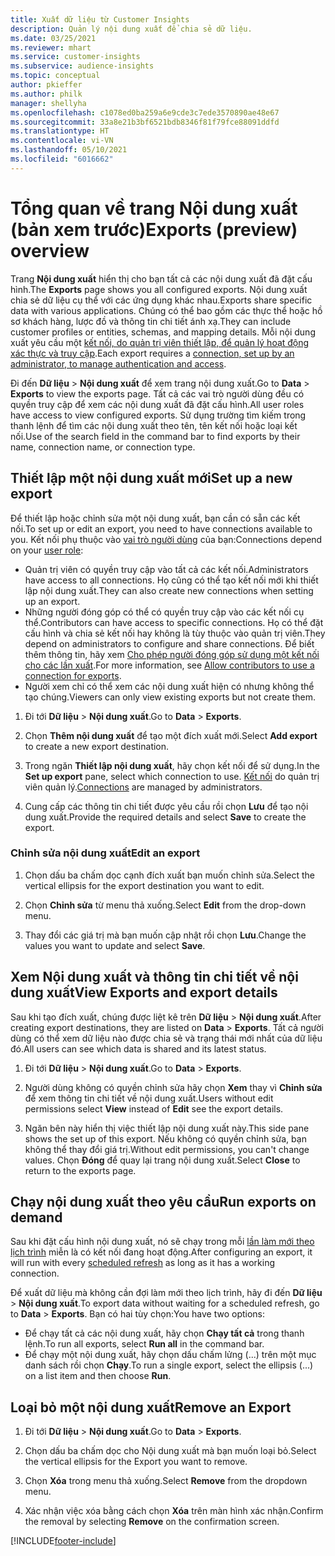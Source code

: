 ```yaml
---
title: Xuất dữ liệu từ Customer Insights
description: Quản lý nội dung xuất để chia sẻ dữ liệu.
ms.date: 03/25/2021
ms.reviewer: mhart
ms.service: customer-insights
ms.subservice: audience-insights
ms.topic: conceptual
author: pkieffer
ms.author: philk
manager: shellyha
ms.openlocfilehash: c1078ed0ba259a6e9cde3c7ede3570890ae48e67
ms.sourcegitcommit: 33a8e21b3bf6521bdb8346f81f79fce88091ddfd
ms.translationtype: HT
ms.contentlocale: vi-VN
ms.lasthandoff: 05/10/2021
ms.locfileid: "6016662"
---
```

# <a name="exports-preview-overview"></a><span data-ttu-id="51e90-103">Tổng quan về trang Nội dung xuất (bản xem trước)</span><span class="sxs-lookup"><span data-stu-id="51e90-103">Exports (preview) overview</span></span>

<span data-ttu-id="51e90-104">Trang **Nội dung xuất** hiển thị cho bạn tất cả các nội dung xuất đã đặt cấu hình.</span><span class="sxs-lookup"><span data-stu-id="51e90-104">The **Exports** page shows you all configured exports.</span></span> <span data-ttu-id="51e90-105">Nội dung xuất chia sẻ dữ liệu cụ thể với các ứng dụng khác nhau.</span><span class="sxs-lookup"><span data-stu-id="51e90-105">Exports share specific data with various applications.</span></span> <span data-ttu-id="51e90-106">Chúng có thể bao gồm các thực thể hoặc hồ sơ khách hàng, lược đồ và thông tin chi tiết ánh xạ.</span><span class="sxs-lookup"><span data-stu-id="51e90-106">They can include customer profiles or entities, schemas, and mapping details.</span></span> <span data-ttu-id="51e90-107">Mỗi nội dung xuất yêu cầu một [kết nối, do quản trị viên thiết lập, để quản lý hoạt động xác thực và truy cập](connections.md).</span><span class="sxs-lookup"><span data-stu-id="51e90-107">Each export requires a [connection, set up by an administrator, to manage authentication and access](connections.md).</span></span>

<span data-ttu-id="51e90-108">Đi đến **Dữ liệu** > **Nội dung xuất** để xem trang nội dung xuất.</span><span class="sxs-lookup"><span data-stu-id="51e90-108">Go to **Data** > **Exports** to view the exports page.</span></span> <span data-ttu-id="51e90-109">Tất cả các vai trò người dùng đều có quyền truy cập để xem các nội dung xuất đã đặt cấu hình.</span><span class="sxs-lookup"><span data-stu-id="51e90-109">All user roles have access to view configured exports.</span></span> <span data-ttu-id="51e90-110">Sử dụng trường tìm kiếm trong thanh lệnh để tìm các nội dung xuất theo tên, tên kết nối hoặc loại kết nối.</span><span class="sxs-lookup"><span data-stu-id="51e90-110">Use of the search field in the command bar to find exports by their name, connection name, or connection type.</span></span>

## <a name="set-up-a-new-export"></a><span data-ttu-id="51e90-111">Thiết lập một nội dung xuất mới</span><span class="sxs-lookup"><span data-stu-id="51e90-111">Set up a new export</span></span>

<span data-ttu-id="51e90-112">Để thiết lập hoặc chỉnh sửa một nội dung xuất, bạn cần có sẵn các kết nối.</span><span class="sxs-lookup"><span data-stu-id="51e90-112">To set up or edit an export, you need to have connections available to you.</span></span> <span data-ttu-id="51e90-113">Kết nối phụ thuộc vào [vai trò người dùng](permissions.md) của bạn:</span><span class="sxs-lookup"><span data-stu-id="51e90-113">Connections depend on your [user role](permissions.md):</span></span>
- <span data-ttu-id="51e90-114">Quản trị viên có quyền truy cập vào tất cả các kết nối.</span><span class="sxs-lookup"><span data-stu-id="51e90-114">Administrators have access to all connections.</span></span> <span data-ttu-id="51e90-115">Họ cũng có thể tạo kết nối mới khi thiết lập nội dung xuất.</span><span class="sxs-lookup"><span data-stu-id="51e90-115">They can also create new connections when setting up an export.</span></span>
- <span data-ttu-id="51e90-116">Những người đóng góp có thể có quyền truy cập vào các kết nối cụ thể.</span><span class="sxs-lookup"><span data-stu-id="51e90-116">Contributors can have access to specific connections.</span></span> <span data-ttu-id="51e90-117">Họ có thể đặt cấu hình và chia sẻ kết nối hay không là tùy thuộc vào quản trị viên.</span><span class="sxs-lookup"><span data-stu-id="51e90-117">They depend on administrators to configure and share connections.</span></span> <span data-ttu-id="51e90-118">Để biết thêm thông tin, hãy xem [Cho phép người đóng góp sử dụng một kết nối cho các lần xuất](connections.md#allow-contributors-to-use-a-connection-for-exports).</span><span class="sxs-lookup"><span data-stu-id="51e90-118">For more information, see [Allow contributors to use a connection for exports](connections.md#allow-contributors-to-use-a-connection-for-exports).</span></span>
- <span data-ttu-id="51e90-119">Người xem chỉ có thể xem các nội dung xuất hiện có nhưng không thể tạo chúng.</span><span class="sxs-lookup"><span data-stu-id="51e90-119">Viewers can only view existing exports but not create them.</span></span>

1. <span data-ttu-id="51e90-120">Đi tới **Dữ liệu** > **Nội dung xuất**.</span><span class="sxs-lookup"><span data-stu-id="51e90-120">Go to **Data** > **Exports**.</span></span>

1. <span data-ttu-id="51e90-121">Chọn **Thêm nội dung xuất** để tạo một đích xuất mới.</span><span class="sxs-lookup"><span data-stu-id="51e90-121">Select **Add export** to create a new export destination.</span></span>

1. <span data-ttu-id="51e90-122">Trong ngăn **Thiết lập nội dung xuất**, hãy chọn kết nối để sử dụng.</span><span class="sxs-lookup"><span data-stu-id="51e90-122">In the **Set up export** pane, select which connection to use.</span></span> <span data-ttu-id="51e90-123">[Kết nối](connections.md) do quản trị viên quản lý.</span><span class="sxs-lookup"><span data-stu-id="51e90-123">[Connections](connections.md) are managed by administrators.</span></span> 

1. <span data-ttu-id="51e90-124">Cung cấp các thông tin chi tiết được yêu cầu rồi chọn **Lưu** để tạo nội dung xuất.</span><span class="sxs-lookup"><span data-stu-id="51e90-124">Provide the required details and select **Save** to create the export.</span></span>

### <a name="edit-an-export"></a><span data-ttu-id="51e90-125">Chỉnh sửa nội dung xuất</span><span class="sxs-lookup"><span data-stu-id="51e90-125">Edit an export</span></span>

1. <span data-ttu-id="51e90-126">Chọn dấu ba chấm dọc cạnh đích xuất bạn muốn chỉnh sửa.</span><span class="sxs-lookup"><span data-stu-id="51e90-126">Select the vertical ellipsis for the export destination you want to edit.</span></span>

1. <span data-ttu-id="51e90-127">Chọn **Chỉnh sửa** từ menu thả xuống.</span><span class="sxs-lookup"><span data-stu-id="51e90-127">Select **Edit** from the drop-down menu.</span></span>

1. <span data-ttu-id="51e90-128">Thay đổi các giá trị mà bạn muốn cập nhật rồi chọn **Lưu**.</span><span class="sxs-lookup"><span data-stu-id="51e90-128">Change the values you want to update and select **Save**.</span></span>

## <a name="view-exports-and-export-details"></a><span data-ttu-id="51e90-129">Xem Nội dung xuất và thông tin chi tiết về nội dung xuất</span><span class="sxs-lookup"><span data-stu-id="51e90-129">View Exports and export details</span></span>

<span data-ttu-id="51e90-130">Sau khi tạo đích xuất, chúng được liệt kê trên **Dữ liệu** > **Nội dung xuất**.</span><span class="sxs-lookup"><span data-stu-id="51e90-130">After creating export destinations, they are listed on **Data** > **Exports**.</span></span> <span data-ttu-id="51e90-131">Tất cả người dùng có thể xem dữ liệu nào được chia sẻ và trạng thái mới nhất của dữ liệu đó.</span><span class="sxs-lookup"><span data-stu-id="51e90-131">All users can see which data is shared and its latest status.</span></span>

1. <span data-ttu-id="51e90-132">Đi tới **Dữ liệu** > **Nội dung xuất**.</span><span class="sxs-lookup"><span data-stu-id="51e90-132">Go to **Data** > **Exports**.</span></span>

1. <span data-ttu-id="51e90-133">Người dùng không có quyền chỉnh sửa hãy chọn **Xem** thay vì **Chỉnh sửa** để xem thông tin chi tiết về nội dung xuất.</span><span class="sxs-lookup"><span data-stu-id="51e90-133">Users without edit permissions select **View** instead of **Edit** see the export details.</span></span>

1. <span data-ttu-id="51e90-134">Ngăn bên này hiển thị việc thiết lập nội dung xuất này.</span><span class="sxs-lookup"><span data-stu-id="51e90-134">This side pane shows the set up of this export.</span></span> <span data-ttu-id="51e90-135">Nếu không có quyền chỉnh sửa, bạn không thể thay đổi giá trị.</span><span class="sxs-lookup"><span data-stu-id="51e90-135">Without edit permissions, you can't change values.</span></span> <span data-ttu-id="51e90-136">Chọn **Đóng** để quay lại trang nội dung xuất.</span><span class="sxs-lookup"><span data-stu-id="51e90-136">Select **Close** to return to the exports page.</span></span>

## <a name="run-exports-on-demand"></a><span data-ttu-id="51e90-137">Chạy nội dung xuất theo yêu cầu</span><span class="sxs-lookup"><span data-stu-id="51e90-137">Run exports on demand</span></span>

<span data-ttu-id="51e90-138">Sau khi đặt cấu hình nội dung xuất, nó sẽ chạy trong mỗi [lần làm mới theo lịch trình](system.md#schedule-tab) miễn là có kết nối đang hoạt động.</span><span class="sxs-lookup"><span data-stu-id="51e90-138">After configuring an export, it will run with every [scheduled refresh](system.md#schedule-tab) as long as it has a working connection.</span></span>

<span data-ttu-id="51e90-139">Để xuất dữ liệu mà không cần đợi làm mới theo lịch trình, hãy đi đến **Dữ liệu** > **Nội dung xuất**.</span><span class="sxs-lookup"><span data-stu-id="51e90-139">To export data without waiting for a scheduled refresh, go to **Data** > **Exports**.</span></span> <span data-ttu-id="51e90-140">Bạn có hai tùy chọn:</span><span class="sxs-lookup"><span data-stu-id="51e90-140">You have two options:</span></span>

- <span data-ttu-id="51e90-141">Để chạy tất cả các nội dung xuất, hãy chọn **Chạy tất cả** trong thanh lệnh.</span><span class="sxs-lookup"><span data-stu-id="51e90-141">To run all exports, select **Run all** in the command bar.</span></span> 
- <span data-ttu-id="51e90-142">Để chạy một nội dung xuất, hãy chọn dấu chấm lửng (...) trên một mục danh sách rồi chọn **Chạy**.</span><span class="sxs-lookup"><span data-stu-id="51e90-142">To run a single export, select the ellipsis (...) on a list item and then choose **Run**.</span></span>

## <a name="remove-an-export"></a><span data-ttu-id="51e90-143">Loại bỏ một nội dung xuất</span><span class="sxs-lookup"><span data-stu-id="51e90-143">Remove an Export</span></span>

1. <span data-ttu-id="51e90-144">Đi tới **Dữ liệu** > **Nội dung xuất**.</span><span class="sxs-lookup"><span data-stu-id="51e90-144">Go to **Data** > **Exports**.</span></span>

1. <span data-ttu-id="51e90-145">Chọn dấu ba chấm dọc cho Nội dung xuất mà bạn muốn loại bỏ.</span><span class="sxs-lookup"><span data-stu-id="51e90-145">Select the vertical ellipsis for the Export you want to remove.</span></span>

1. <span data-ttu-id="51e90-146">Chọn **Xóa** trong menu thả xuống.</span><span class="sxs-lookup"><span data-stu-id="51e90-146">Select **Remove** from the dropdown menu.</span></span>

1. <span data-ttu-id="51e90-147">Xác nhận việc xóa bằng cách chọn **Xóa** trên màn hình xác nhận.</span><span class="sxs-lookup"><span data-stu-id="51e90-147">Confirm the removal by selecting **Remove** on the confirmation screen.</span></span>


[!INCLUDE[footer-include](../includes/footer-banner.md)]

